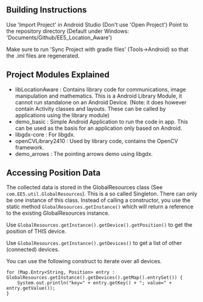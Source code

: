 
Building Instructions
---------------------

Use 'Import Project' in Android Studio (Don't use 'Open Project')
Point to the repository directory (Default under Windows: 'Documents/Github/EE5_Location_Aware')

Make sure to run 'Sync Project with gradle files' (Tools->Android) so that the .iml files are regenerated.

Project Modules Explained
-------------------------

* libLocationAware : Contains library code for communications, image manipulation and mathematics.
        This is a Android Library Module, it cannot run standalone on an Android Device.
        (Note: it does however contain Activity classes and layouts. These can be called by applications using the library module)
* demo_basic : Simple Android Application to run the code in app.
                This can be used as the basis for an application only based on Android.
* libgdx-core : For libgdx.
* openCVLibrary2410 : Used by library code, contains the OpenCV framework.
* demo_arrows : The pointing arrows demo using libgdx.

Accessing Position Data
-----------------------

The collected data is stored in the GlobalResources class (See `com.EE5.util.GlobalResources`).
This is a so called Singleton. There can only be one instance of this class.
Instead of calling a constructor, you use the static method `GlobalResources.getInstance()` which will return a reference to the existing GlobalResources instance.

Use `GlobalResources.getInstance().getDevice().getPosition()` to get the position of THIS device.

Use `GlobalResources.getInstance().getDevices()` to get a list of other (connected) devices.

You can use the following construct to iterate over all devices.

    for (Map.Entry<String, Position> entry : GlobalResources.getInstance().getDevices().getMap().entrySet()) {
        System.out.println("key=" + entry.getKey() + "; value=" + entry.getValue());
    }
